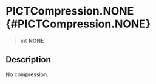 PICTCompression.NONE {#PICTCompression.NONE}
====================

> int **NONE**

Description
-----------

No compression.
